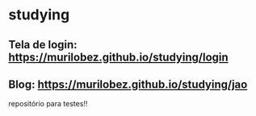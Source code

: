 # studying
## Tela de login: https://murilobez.github.io/studying/login
## Blog: https://murilobez.github.io/studying/jao
repositório para testes!!
